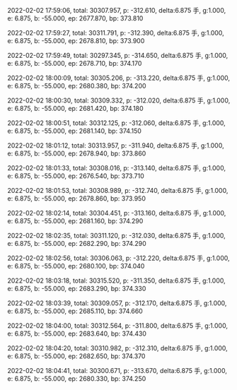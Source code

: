 2022-02-02 17:59:06, total: 30307.957, p: -312.610, delta:6.875 手, g:1.000, e: 6.875, b: -55.000, ep: 2677.870, bp: 373.810

2022-02-02 17:59:27, total: 30311.791, p: -312.390, delta:6.875 手, g:1.000, e: 6.875, b: -55.000, ep: 2678.810, bp: 373.900

2022-02-02 17:59:49, total: 30297.345, p: -314.650, delta:6.875 手, g:1.000, e: 6.875, b: -55.000, ep: 2678.710, bp: 374.170

2022-02-02 18:00:09, total: 30305.206, p: -313.220, delta:6.875 手, g:1.000, e: 6.875, b: -55.000, ep: 2680.380, bp: 374.200

2022-02-02 18:00:30, total: 30309.332, p: -312.020, delta:6.875 手, g:1.000, e: 6.875, b: -55.000, ep: 2681.420, bp: 374.180

2022-02-02 18:00:51, total: 30312.125, p: -312.060, delta:6.875 手, g:1.000, e: 6.875, b: -55.000, ep: 2681.140, bp: 374.150

2022-02-02 18:01:12, total: 30313.957, p: -311.940, delta:6.875 手, g:1.000, e: 6.875, b: -55.000, ep: 2678.940, bp: 373.860

2022-02-02 18:01:33, total: 30308.016, p: -313.140, delta:6.875 手, g:1.000, e: 6.875, b: -55.000, ep: 2676.540, bp: 373.710

2022-02-02 18:01:53, total: 30308.989, p: -312.740, delta:6.875 手, g:1.000, e: 6.875, b: -55.000, ep: 2678.860, bp: 373.950

2022-02-02 18:02:14, total: 30304.451, p: -313.160, delta:6.875 手, g:1.000, e: 6.875, b: -55.000, ep: 2681.160, bp: 374.290

2022-02-02 18:02:35, total: 30311.120, p: -312.030, delta:6.875 手, g:1.000, e: 6.875, b: -55.000, ep: 2682.290, bp: 374.290

2022-02-02 18:02:56, total: 30306.063, p: -312.220, delta:6.875 手, g:1.000, e: 6.875, b: -55.000, ep: 2680.100, bp: 374.040

2022-02-02 18:03:18, total: 30315.520, p: -311.350, delta:6.875 手, g:1.000, e: 6.875, b: -55.000, ep: 2683.290, bp: 374.330

2022-02-02 18:03:39, total: 30309.057, p: -312.170, delta:6.875 手, g:1.000, e: 6.875, b: -55.000, ep: 2685.110, bp: 374.660

2022-02-02 18:04:00, total: 30312.564, p: -311.800, delta:6.875 手, g:1.000, e: 6.875, b: -55.000, ep: 2683.640, bp: 374.430

2022-02-02 18:04:20, total: 30310.982, p: -312.310, delta:6.875 手, g:1.000, e: 6.875, b: -55.000, ep: 2682.650, bp: 374.370

2022-02-02 18:04:41, total: 30300.671, p: -313.670, delta:6.875 手, g:1.000, e: 6.875, b: -55.000, ep: 2680.330, bp: 374.250